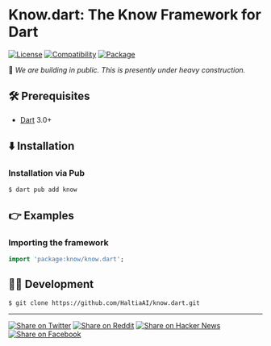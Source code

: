 # Know.dart: The Know Framework for Dart

[![License](https://img.shields.io/badge/license-Public%20Domain-blue.svg)](https://unlicense.org)
[![Compatibility](https://img.shields.io/badge/dart-3.0%2B-blue)](https://pub.dev/packages/know)
[![Package](https://img.shields.io/pub/v/know)](https://pub.dev/packages/know)

🚧 _We are building in public. This is presently under heavy construction._

## 🛠️ Prerequisites

- [Dart](https://dart.dev) 3.0+

## ⬇️ Installation

### Installation via Pub

```console
$ dart pub add know
```

## 👉 Examples

### Importing the framework

```dart
import 'package:know/know.dart';
```

## 👨‍💻 Development

```console
$ git clone https://github.com/HaltiaAI/know.dart.git
```

- - -

[![Share on Twitter](https://img.shields.io/badge/share%20on-twitter-03A9F4?logo=twitter)](https://twitter.com/share?url=https://github.com/HaltiaAI/know.dart&text=Know.dart:%20The%20Know%20Framework%20for%20Dart)
[![Share on Reddit](https://img.shields.io/badge/share%20on-reddit-red?logo=reddit)](https://reddit.com/submit?url=https://github.com/HaltiaAI/know.dart&title=Know.dart:%20The%20Know%20Framework%20for%20Dart)
[![Share on Hacker News](https://img.shields.io/badge/share%20on-hacker%20news-orange?logo=ycombinator)](https://news.ycombinator.com/submitlink?u=https://github.com/HaltiaAI/know.dart&t=Know.dart:%20The%20Know%20Framework%20for%20Dart)
[![Share on Facebook](https://img.shields.io/badge/share%20on-facebook-1976D2?logo=facebook)](https://www.facebook.com/sharer/sharer.php?u=https://github.com/HaltiaAI/know.dart)
